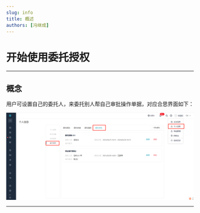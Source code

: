 ```yaml
---
slug: info
title: 概述
authors: [冯继成]
---
```


# 开始使用委托授权

---
## 概念

用户可设置自己的委托人，来委托别人帮自己审批操作单据，对应合思界面如下：

![image](images/委托授权位置.png)

---